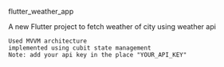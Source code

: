 flutter_weather_app

A new Flutter project to fetch weather of city using weather api

    Used MVVM architecture
    implemented using cubit state management
    Note: add your api key in the place "YOUR_API_KEY"

